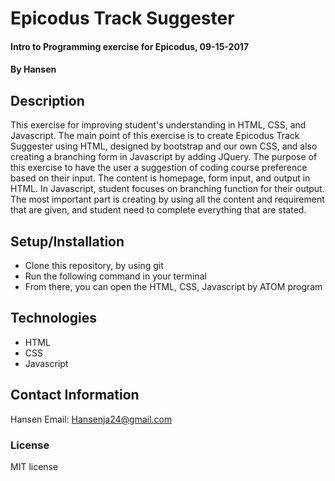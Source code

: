 # Epicodus Track Suggester

#### Intro to Programming exercise for Epicodus, 09-15-2017

#### By Hansen

## Description

This exercise for improving student's understanding in HTML, CSS, and Javascript. The main point of this exercise is to create Epicodus Track Suggester using HTML, designed by bootstrap and our own CSS, and also creating a branching form in Javascript by adding JQuery. The purpose of this exercise to have the user a suggestion of coding course preference based on their input. The content is homepage, form input, and output in HTML. In Javascript, student focuses on branching function for their output. The most important part is creating by using all the content and requirement that are given, and student need to complete everything that are stated.

## Setup/Installation

* Clone this repository, by using git
* Run the following command in your terminal
* From there, you can open the HTML, CSS, Javascript by ATOM program

## Technologies

* HTML
* CSS
* Javascript

## Contact Information

Hansen
Email: Hansenja24@gmail.com

### License

MIT license

